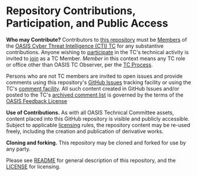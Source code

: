 # Repository Contributions, Participation, and Public Access
 
**Who may Contribute?** Contributors to [this repository](https://github.com/oasis-tcs/cti-interop/) 
must be
[Members](https://www.oasis-open.org/policies-guidelines/oasis-defined-terms-2017-05-26#dMember) 
of the [OASIS Cyber Threat Intelligence (CTI) TC](https://www.oasis-open.org/committees/cti/) for
any substantive contributions.  Anyone wishing to
[participate](https://www.oasis-open.org/org/faq#committee-participation) 
in the TC's technical activity is invited to
[join](https://www.oasis-open.org/committees/join) as a TC Member.
*Member* in this context means any TC role or office other than
OASIS TC Observer, per the [TC Process](https://www.oasis-open.org/policies-guidelines/tc-process#membership).

Persons who are not TC members are invited to open issues and
provide comments using this repository's [GitHub Issues](https://github.com/oasis-tcs/cti-interop/issues/new)
tracking facility or using the TC's [comment facility](https://www.oasis-open.org/committees/comments/index.php?wg_abbrev=cti). 
All such content created in GitHub Issues
and/or posted to the TC's [archived comment list](https://lists.oasis-open.org/archives/cti-comment/) 
is governed by the terms of the [OASIS Feedback License](https://www.oasis-open.org/policies-guidelines/ipr#appendixa)

**Use of Contributions.**  As with all OASIS Technical Committee
assets, content placed into this GitHub repository is visible and
publicly accessible.  Subject to applicable
[licensing](https://github.com/oasis-tcs/cti-interop/blob/master/LICENSE.md) rules, 
the repository content may be re-used freely,
including the creation and publication of derivative works.

**Cloning and forking.** This repository may be cloned and forked
for use by any party.

Please see
[README](https://github.com/oasis-tcs/cti-interop/blob/master/README.md) for general 
description of this repository, and the
[LICENSE](https://github.com/oasis-tcs/cti-interop/blob/master/LICENSE.md) for licensing.
